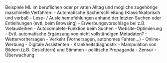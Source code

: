 Beispiele ML im beruflichen oder privaten Alltag und mögliche zugehörige maschinelle Verfahren:
    - Automatische Sacherschließung (Klassifikatorisch und verbal)
    - Lese- / Ausleihempfehlungen anhand der letzten Suchen oder Entleihungen (evtl. beim Browsing)
    - Erwerbungsvorschläge bei z.B. Vielausleihen
    - Autocomplete-Funktion beim Suchen
    - Website-Optimierung
    - Evtl. automatische Ergänzung von nicht vollständigen Metadaten?
    - Wettervorhersagen
    - Verkehr (Vorhersagen, autonomes Fahren...)
    - Online-Werbung
    - Digitale Assistenten
    - Krankheitsdiagnostik
    - Manipulation von Bildern (z.B. Gesichtern) und Stimmen
    - politische Propaganda 
    - Zensur
    - Überwachung
